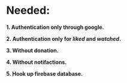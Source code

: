 # Needed: 

**1. Authentication only through google.**

**2. Authentication only for *liked* and *watched*.**

**3. Without donation.**

**4. Without notifactions.**

**5. Hook up firebase database.**